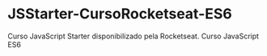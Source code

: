 # JSStarter-CursoRocketseat-ES6
Curso JavaScript Starter disponibilizado pela Rocketseat. Curso JavaScript ES6
